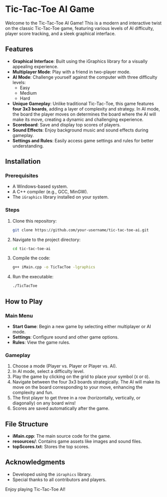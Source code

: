 # Tic-Tac-Toe AI Game

Welcome to the Tic-Tac-Toe AI Game! This is a modern and interactive twist on the classic Tic-Tac-Toe game, featuring various levels of AI difficulty, player score tracking, and a sleek graphical interface.

## Features

- **Graphical Interface**: Built using the iGraphics library for a visually appealing experience.
- **Multiplayer Mode**: Play with a friend in two-player mode.
- **AI Mode**: Challenge yourself against the computer with three difficulty levels:
  - Easy
  - Medium
  - Hard
- **Unique Gameplay**: Unlike traditional Tic-Tac-Toe, this game features **four 3x3 boards**, adding a layer of complexity and strategy. In AI mode, the board the player moves on determines the board where the AI will make its move, creating a dynamic and challenging experience.
- **Scoreboard**: Save and display top scores of players.
- **Sound Effects**: Enjoy background music and sound effects during gameplay.
- **Settings and Rules**: Easily access game settings and rules for better understanding.

## Installation

### Prerequisites

- A Windows-based system.
- A C++ compiler (e.g., GCC, MinGW).
- The `iGraphics` library installed on your system.

### Steps

1. Clone this repository:
   ```bash
   git clone https://github.com/your-username/tic-tac-toe-ai.git
   ```
2. Navigate to the project directory:
   ```bash
   cd tic-tac-toe-ai
   ```
3. Compile the code:
   ```bash
   g++ iMain.cpp -o TicTacToe -lgraphics
   ```
4. Run the executable:
   ```bash
   ./TicTacToe
   ```

## How to Play

### Main Menu

- **Start Game**: Begin a new game by selecting either multiplayer or AI mode.
- **Settings**: Configure sound and other game options.
- **Rules**: View the game rules.

### Gameplay

1. Choose a mode (Player vs. Player or Player vs. AI).
2. In AI mode, select a difficulty level.
3. Play the game by clicking on the grid to place your symbol (`X` or `O`).
4. Navigate between the four 3x3 boards strategically. The AI will make its move on the board corresponding to your move, enhancing the complexity and fun.
5. The first player to get three in a row (horizontally, vertically, or diagonally) on any board wins!
6. Scores are saved automatically after the game.

## File Structure

- **iMain.cpp**: The main source code for the game.
- **resources/**: Contains game assets like images and sound files.
- **topScores.txt**: Stores the top scores.

## Acknowledgments

- Developed using the `iGraphics` library.
- Special thanks to all contributors and players.

Enjoy playing Tic-Tac-Toe AI!

